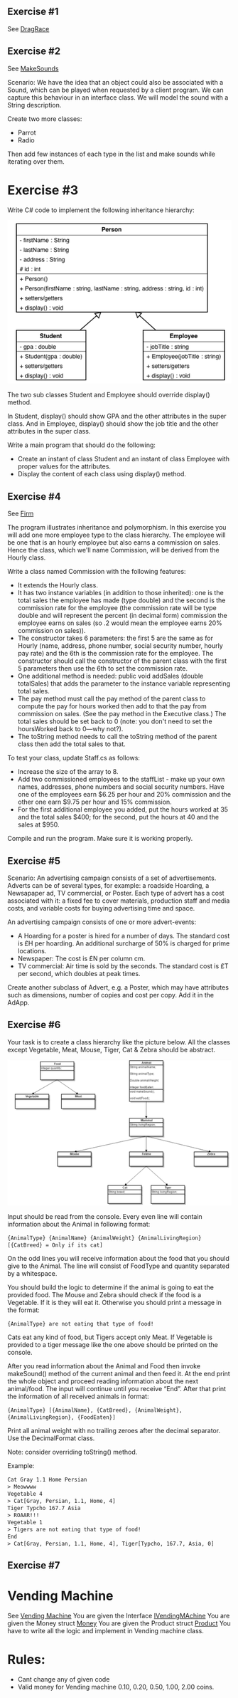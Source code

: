 
## Exercise #1

See [DragRace](./DragRace.)

## Exercise #2

See [MakeSounds](./MakeSounds)

Scenario: We have the idea that an object could also be associated with a Sound, which can be played when requested by a client program.
We can capture this behaviour in an interface class. We will model the sound with a String description.

Create two more classes:

  - Parrot
  - Radio
  
Then add few instances of each type in the list and make sounds while iterating over them.

# Exercise #3

Write C# code to implement the following inheritance hierarchy:

![persons](./Persons/persons.png)

The two sub classes Student and Employee should override display() method.
 
In Student, display() should show GPA and the other attributes in the super class. And in Employee,
display() should show the job title and the other attributes in the super class.

Write a main program that should do the following:

  - Create an instant of class Student and an instant of class Employee with proper values for the attributes.
  - Display the content of each class using display() method.

## Exercise #4

See [Firm](./Firm)

The program illustrates inheritance and polymorphism. In this exercise you will add one more employee type to the class hierarchy.
The employee will be one that is an hourly employee but also earns a commission on sales.
Hence the class, which we'll name Commission, will be derived from the Hourly class.

Write a class named Commission with the following features:

  - It extends the Hourly class.
  - It has two instance variables (in addition to those inherited): one is the total sales the employee has made (type double)
and the second is the commission rate for the employee (the commission rate will be type double and will represent the
percent (in decimal form) commission the employee earns on sales (so .2 would mean the employee earns 20%
commission on sales)).
  - The constructor takes 6 parameters: the first 5 are the same as for Hourly (name, address, phone number, social security
number, hourly pay rate) and the 6th is the commission rate for the employee. The constructor should call the constructor
of the parent class with the first 5 parameters then use the 6th to set the commission rate.
  - One additional method is needed: public void addSales (double totalSales) that adds the parameter to the instance
variable representing total sales.
  - The pay method must call the pay method of the parent class to compute the pay for hours worked then add to that the
pay from commission on sales. (See the pay method in the Executive class.) The total sales should be set back to 0 (note:
you don't need to set the hoursWorked back to 0—why not?).
  - The toString method needs to call the toString method of the parent class then add the total sales to that.
  
To test your class, update Staff.cs as follows:

  - Increase the size of the array to 8.
  - Add two commissioned employees to the staffList - make up your own names, addresses, phone numbers and social
security numbers. Have one of the employees earn $6.25 per hour and 20% commission and the other one earn $9.75 per
hour and 15% commission.
  - For the first additional employee you added, put the hours worked at 35 and the total sales $400; for the second, put the
hours at 40 and the sales at $950.

Compile and run the program. Make sure it is working properly.

## Exercise #5

Scenario: An advertising campaign consists of a set of advertisements. Adverts can be of several types, for example:
a roadside Hoarding, a Newsapaper ad, TV commercial, or Poster. Each type of advert has a cost associated with it: a
fixed fee to cover materials, production staff and media costs, and variable costs for buying advertising time and
space.

An advertising campaign consists of one or more advert-events:

  - A Hoarding for a poster is hired for a number of days. The standard cost is £H per hoarding. An additional
surcharge of 50% is charged for prime locations.
  - Newspaper: The cost is £N per column cm.
  - TV commercial: Air time is sold by the seconds. The standard cost is £T per second, which doubles at peak
times.

Create another subclass of Advert, e.g. a Poster, which may have attributes such as dimensions, number
of copies and cost per copy. Add it in the AdApp.

## Exercise #6

Your task is to create a class hierarchy like the picture below. All the classes except Vegetable, Meat, Mouse,
Tiger, Cat & Zebra should be abstract.

![hierarchy](./hierarchy.png)

Input should be read from the console. Every even line will contain information about the Animal in following format:

```
{AnimalType} {AnimalName} {AnimalWeight} {AnimalLivingRegion} [{CatBreed} = Only if its cat]
```

On the odd lines you will receive information about the food that you should give to the Animal.
The line will consist of FoodType and quantity separated by a whitespace.

You should build the logic to determine if the animal is going to eat the provided food.
The Mouse and Zebra should check if the food is a Vegetable. If it is they will eat it.
Otherwise you should print a message in the format:

```
{AnimalType} are not eating that type of food!
```

Cats eat any kind of food, but Tigers accept only Meat. If Vegetable is provided to a tiger message like the one above should be printed on the console.

After you read information about the Animal and Food then invoke makeSound() method of the current animal and then feed it.
At the end print the whole object and proceed reading information about the next animal/food. The input will continue until you receive “End”.
After that print the information of all received animals in format:

```
{AnimalType} [{AnimalName}, {CatBreed}, {AnimalWeight}, {AnimalLivingRegion}, {FoodEaten}]
```

Print all animal weight with no trailing zeroes after the decimal separator. Use the DecimalFormat class.

Note: consider overriding toString() method.

Example:

```
Cat Gray 1.1 Home Persian
> Meowwww
Vegetable 4
> Cat[Gray, Persian, 1.1, Home, 4]
Tiger Typcho 167.7 Asia
> ROAAR!!!
Vegetable 1
> Tigers are not eating that type of food!
End
> Cat[Gray, Persian, 1.1, Home, 4], Tiger[Typcho, 167.7, Asia, 0]
```

## Exercise #7
# Vending Machine
See [Vending Machine](./VendingMachine/)
You are given the Interface [IVendingMAchine](./VendingMachine/IVendingMachine.cs)
You are given the Money struct [Money](./VendingMachine/Money.cs)
You are given the Product struct [Product](./VendingMachine/Product.cs)
You have to write all the logic and implement in Vending machine class.
# Rules: 
- Cant change any of given code
- Valid money for Vending machine 0.10, 0.20, 0.50, 1.00, 2.00 coins.
